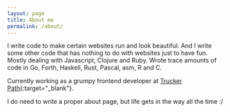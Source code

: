 ```yaml
---
layout: page
title: About me
permalink: /about/
---
```


I write code to make certain websites run and look beautiful. And 
I write some other code that has nothing to do with websites just to have fun.  
Mostly dealing with Javascript, Clojure and Ruby.
Wrote trace amounts of code in Go, Forth, Haskell, Rust, Pascal, asm, 
      R and&nbsp;C.

Currently working as a grumpy frontend developer at [Trucker Path][Trucker 
Path]{:target="_blank"}.

I do need to write a proper about page, but life gets in the way all the 
time
:/

[bookmate]: http://bookmate.com "Bookmate"
[Trucker Path]: https://truckerpath.com "Trucker Path"
